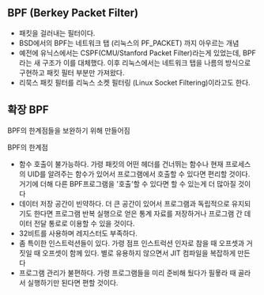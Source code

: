 ## BPF (Berkey Packet Filter)

- 패킷을 걸러내는 필터이다.
- BSD에서의 BPF는 네트워크 탭 (리눅스의 PF_PACKET) 까지 아우르는 개념
- 예전에 유닉스에서는  CSPF(CMU/Stanford Packet Filter)라는게 있었는데, BPF라는 새 구조가 이를 대체했다. 이후 리눅스에서는 네트워크 탭을 나름의 방식으로 구현하고 패킷 필터 부분만 가져왔다.
- 리묵스 패킷 필터를 리눅스 소켓 필터링 (Linux Socket Filtering)이라고도 한다.



## 확장 BPF

BPF의 한계점들을 보완하기 위해 만들어짐

BPF의 한계점

- 함수 호출이 불가능하다. 가령 패킷의 어떤 헤더를 건너뛰는 함수나 현재 프로세스의 UID를 알려주는 함수가 있어서 프로그램에서 호출할 수 있다면 편리할 것이다. 거기에 더해 다른 BPF프로그램을 '호출'할 수 있다면 할 수 있는게 더 많아질 것이다
- 데이터 저장 공간이 빈약하다. 더 큰 공간이 있어서 프로그램과 독립적으로 유지되기도 한다면 프로그램 반복 실행으로 얻은 통계 자료를 저장하거나 프로그램 간 데이터 전달 통로로 이용할 수 있을 것이다.
- 32비트를 사용하며 레지스터도 부족하다.
- 좀 특이한 인스트럭션들이 있다. 가령 점프 인스트럭션 인자로 참을 때 오프셋과 거짓일 때 오프셋이 함께 있다. 별로 유용하지 않으면서 JIT 컴파일을 복잡하게 만든다
- 프로그램 관리가 불편하다. 가령 프로그램들을 미리 준비해 뒀다가 필욯라 때 골라서 실행하기만 된다면 편할 것이다.